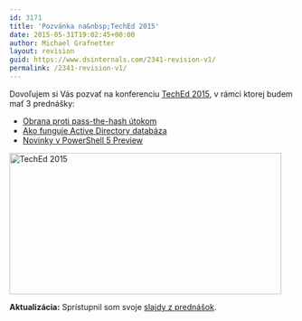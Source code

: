 ```yaml
---
id: 3171
title: 'Pozvánka na&nbsp;TechEd 2015'
date: 2015-05-31T19:02:45+00:00
author: Michael Grafnetter
layout: revision
guid: https://www.dsinternals.com/2341-revision-v1/
permalink: /2341-revision-v1/
---
```

Dovoľujem si&nbsp;Vás pozvať na konferenciu [TechEd 2015](http://www.teched.cz/ "TechEd"), v rámci ktorej budem mať 3 prednášky:

  * [Obrana proti pass-the-hash útokom](http://www.teched.cz/Prednaska/Obrana-proti-pass-the-hash-utokum)
  * [Ako funguje Active Directory databáza](http://www.teched.cz/Prednaska/Jak-funguje-Active-Directory-databaze)
  * [Novinky v&nbsp;PowerShell 5 Preview](http://www.teched.cz/Prednaska/Novinky-v-PowerShell-5-Preview)

[<img class="aligncenter size-full wp-image-2351" src="https://www.dsinternals.com/wp-content/uploads/teched_2015.jpg" alt="TechEd 2015" width="481" height="250" srcset="https://www.dsinternals.com/wp-content/uploads/teched_2015.jpg 481w, https://www.dsinternals.com/wp-content/uploads/teched_2015-300x156.jpg 300w" sizes="(max-width: 481px) 100vw, 481px" />](http://www.teched.cz/ "TechEd")

**Aktualizácia:** Sprístupnil som svoje [slajdy z&nbsp;prednášok](https://www.dsinternals.com/sk/moje-slajdy-z-teched-2015/).